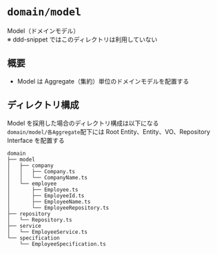 # `domain/model`

Model（ドメインモデル）  
※ ddd-snippet ではこのディレクトリは利用していない

## 概要

- Model は Aggregate（集約）単位のドメインモデルを配置する

## ディレクトリ構成

Model を採用した場合のディレクトリ構成は以下になる  
`domain/model/各Aggregate`配下には Root Entity、Entity、VO、Repository Interface を配置する

```
domain
├── model
│   ├── company
│   │   ├── Company.ts
│   │   └── CompanyName.ts
│   └── employee
│       ├── Employee.ts
│       ├── EmployeeId.ts
│       ├── EmployeeName.ts
│       └── EmployeeRepository.ts
├── repository
│   └── Repository.ts
├── service
│   └── EmployeeService.ts
└── specification
    └── EmployeeSpecification.ts
```
